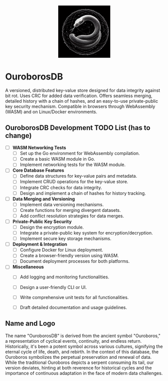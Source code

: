 <p align="center">
  <img src="_12b96d69-4028-4231-8a2c-71dfdb849d66.jpeg"  width="33%">
</p>

# OuroborosDB

A versioned, distributed key-value store designed for data integrity against bit rot. Uses CRC for added data verification. Offers seamless merging, detailed history with a chain of hashes, and an easy-to-use private-public key security mechanism. Compatible in browsers through WebAssembly (WASM) and on Linux/Docker environments.


## OuroborosDB Development TODO List (has to change)

- [ ] **WASM Networking Tests**
  - [ ] Set up the Go environment for WebAssembly compilation.
  - [ ] Create a basic WASM module in Go.
  - [ ] Implement networking tests for the WASM module.
  
- [ ] **Core Database Features**
  - [ ] Define data structures for key-value pairs and metadata.
  - [ ] Implement CRUD operations for the key-value store.
  - [ ] Integrate CRC checks for data integrity.
  - [ ] Design and implement a chain of hashes for history tracking.
  
- [ ] **Data Merging and Versioning**
  - [ ] Implement data versioning mechanisms.
  - [ ] Create functions for merging divergent datasets.
  - [ ] Add conflict resolution strategies for data merges.
  
- [ ] **Private-Public Key Security**
  - [ ] Design the encryption module.
  - [ ] Integrate a private-public key system for encryption/decryption.
  - [ ] Implement secure key storage mechanisms.
  
- [ ] **Deployment & Integration**
  - [ ] Configure Docker for Linux deployment.
  - [ ] Create a browser-friendly version using WASM.
  - [ ] Document deployment processes for both platforms.
  
- [ ] **Miscellaneous**
  - [ ] Add logging and monitoring functionalities.
  - [ ] Design a user-friendly CLI or UI.
  - [ ] Write comprehensive unit tests for all functionalities.
  - [ ] Draft detailed documentation and usage guidelines.




## Name and Logo

The name "OuroborosDB" is derived from the ancient symbol "Ouroboros," a representation of cyclical events, continuity, and endless return. Historically, it's been a potent symbol across various cultures, signifying the eternal cycle of life, death, and rebirth. In the context of this database, the Ouroboros symbolizes the perpetual preservation and renewal of data. While the traditional Ouroboros depicts a serpent consuming its tail, our version deviates, hinting at both reverence for historical cycles and the importance of continuous adaptation in the face of modern data challenges.

